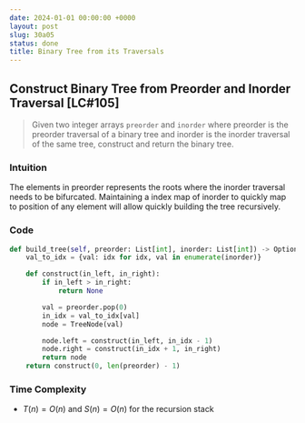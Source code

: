 ```yaml
---
date: 2024-01-01 00:00:00 +0000
layout: post
slug: 30a05
status: done
title: Binary Tree from its Traversals
---
```


## Construct Binary Tree from Preorder and Inorder Traversal [LC#105]
> Given two integer arrays `preorder` and `inorder` where preorder is the preorder traversal of a binary tree and inorder is the inorder traversal of the same tree, construct and return the binary tree.

### Intuition
The elements in preorder represents the roots where the inorder traversal needs to be bifurcated. Maintaining a index map of inorder to quickly map to position of any element will allow quickly building the tree recursively.

### Code
```python
def build_tree(self, preorder: List[int], inorder: List[int]) -> Optional[TreeNode]:
    val_to_idx = {val: idx for idx, val in enumerate(inorder)}

    def construct(in_left, in_right):
        if in_left > in_right:
            return None

        val = preorder.pop(0)
        in_idx = val_to_idx[val]
        node = TreeNode(val)

        node.left = construct(in_left, in_idx - 1)
        node.right = construct(in_idx + 1, in_right)
        return node
    return construct(0, len(preorder) - 1)
```

### Time Complexity

- $T(n) = O(n)$ and $S(n) = O(n)$ for the recursion stack